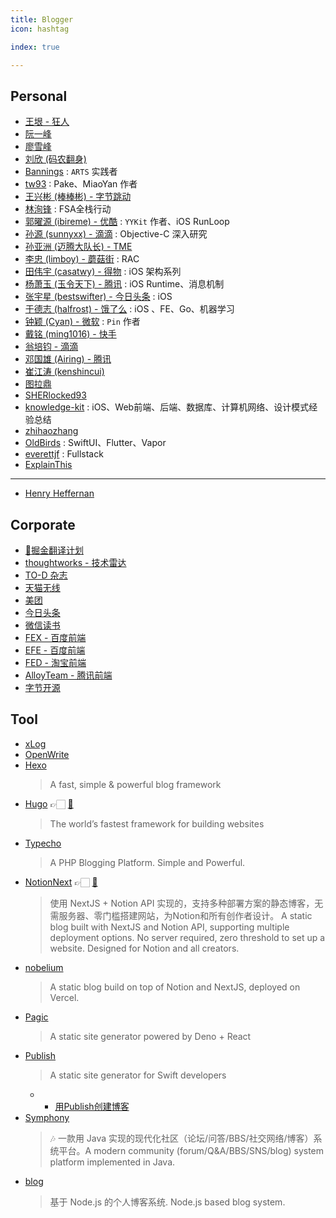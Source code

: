 ```yaml
---
title: Blogger
icon: hashtag

index: true

---
```


<!-- more -->

## Personal

- [王垠 - 狂人](http://www.yinwang.org/)
- [阮一峰](http://www.ruanyifeng.com/)
- [廖雪峰](https://www.liaoxuefeng.com/)
- [刘欣 (码农翻身)](https://shrtm.nu/fyRs)
- [Bannings](https://www.codingtour.com) : `ARTS` 实践者
- [tw93](https://tw93.fun) : Pake、MiaoYan 作者
- [王兴彬 (棒棒彬) - 字节跳动](https://github.com/Binlogo/Knowledge-Track)
- [林洵锋](https://fullstackaction.com/) : FSA全栈行动
- [郭曜源 (ibireme) - 优酷](http://blog.ibireme.com) : `YYKit` 作者、iOS RunLoop
- [孙源 (sunnyxx) - 滴滴](http://blog.sunnyxx.com) : Objective-C 深入研究
- [孙亚洲 (迈腾大队长) - TME](https://www.sunyazhou.com)
- [李忠 (limboy) - 蘑菇街](http://limboy.me) : RAC
- [田伟宇 (casatwy) - 得物](https://casatwy.com) : iOS 架构系列
- [杨萧玉 (玉令天下) - 腾讯](http://yulingtianxia.com/) : iOS Runtime、消息机制
- [张宇星 (bestswifter) - 今日头条](https://bestswifter.com/) : iOS
- [于德志 (halfrost) - 饿了么](https://halfrost.com/) : iOS 、FE、Go、机器学习
- [钟颖 (Cyan) - 微软](https://www.zhihu.com/people/ios_dev/posts) : `Pin` 作者
- [戴铭 (ming1016) - 快手](https://github.com/ming1016/study)
- [翁培钧 - 滴滴](https://github.com/windstormeye/iOS-Course)
- [邓国雄 (Airing) - 腾讯](https://blog.ursb.me)
- [崔江涛 (kenshincui)](http://www.cnblogs.com/kenshincui)
- [图拉鼎](https://imtx.me)
- [SHERlocked93](https://github.com/SHERlocked93/blog)
- [knowledge-kit](https://github.com/FantasticLBP/knowledge-kit) : iOS、Web前端、后端、数据库、计算机网络、设计模式经验总结
- [zhihaozhang](https://zhihaozhang.github.io)
- [OldBirds](https://oldbird.run/) : SwiftUI、Flutter、Vapor
- [everettjf](https://everettjf.github.io) : Fullstack
- [ExplainThis](https://www.explainthis.io/zh-hans)

------

- [Henry Heffernan](https://henryheffernan.com/)

## Corporate

- [🥇掘金翻译计划](https://github.com/xitu/gold-miner)
- [thoughtworks - 技术雷达](https://www.thoughtworks.com/zh-cn/radar/archive)
- [TO-D 杂志](https://github.com/zineland/2d2d)
- [天猫无线](http://pingguohe.net/)
- [美团](https://tech.meituan.com/)
- [今日头条](https://techblog.toutiao.com/)
- [微信读书](https://wereadteam.github.io/)
- [FEX - 百度前端](http://fex.baidu.com/) 
- [EFE - 百度前端](http://efe.baidu.com/)
- [FED - 淘宝前端](http://taobaofed.org/)
- [AlloyTeam - 腾讯前端](http://www.alloyteam.com/) 
- [字节开源](https://opensource.bytedance.com/)

## Tool

- [xLog](https://xlog.app)
- [OpenWrite](https://openwrite.cn/)
- [Hexo](https://hexo.io/)
    > A fast, simple & powerful blog framework
- [Hugo](https://gohugo.io/) 👉🏻 [🐙](https://gohugo.io/)
    > The world’s fastest framework for building websites
- [Typecho](http://typecho.org/)
    > A PHP Blogging Platform. Simple and Powerful.
- [NotionNext](https://www.tangly1024.com/) 👉🏻 [🐙](https://github.com/tangly1024/NotionNext)
    > 使用 NextJS + Notion API 实现的，支持多种部署方案的静态博客，无需服务器、零门槛搭建网站，为Notion和所有创作者设计。
    > A static blog built with NextJS and Notion API, supporting multiple deployment options. No server required, zero threshold to set up a website. Designed for Notion and all creators.
- [nobelium](https://github.com/craigary/nobelium)
    > A static blog build on top of Notion and NextJS, deployed on Vercel.
- [Pagic](https://github.com/xcatliu/pagic)
    > A static site generator powered by Deno + React
- [Publish](https://github.com/johnsundell/publish)
    > A static site generator for Swift developers
    * - [用Publish创建博客](https://zhuanlan.zhihu.com/p/348232897)
- [Symphony](https://github.com/88250/symphony)
    > 🎶 一款用 Java 实现的现代化社区（论坛/问答/BBS/社交网络/博客）系统平台。A modern community (forum/Q&A/BBS/SNS/blog) system platform implemented in Java.
- [blog](https://github.com/songquanpeng/blog)
    > 基于 Node.js 的个人博客系统. Node.js based blog system.

